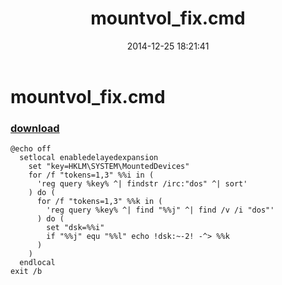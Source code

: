 ﻿---
pid:            5652
poster:         greg zakharov
title:          mountvol_fix.cmd
date:           2014-12-25 18:21:41
format:         text
parent:         0
parent:         0

---

# mountvol_fix.cmd

### [download](5652.txt)



```text
@echo off
  setlocal enabledelayedexpansion
    set "key=HKLM\SYSTEM\MountedDevices"
    for /f "tokens=1,3" %%i in (
      'reg query %key% ^| findstr /irc:"dos" ^| sort'
    ) do (
      for /f "tokens=1,3" %%k in (
        'reg query %key% ^| find "%%j" ^| find /v /i "dos"'
      ) do (
        set "dsk=%%i"
        if "%%j" equ "%%l" echo !dsk:~-2! -^> %%k
      )
    )
  endlocal
exit /b
```
